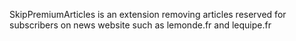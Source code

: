 SkipPremiumArticles is an extension removing articles reserved for subscribers on news website such as lemonde.fr and lequipe.fr